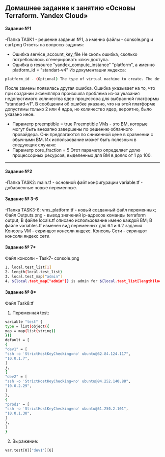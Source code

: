 ## Домашнее задание к занятию «Основы Terraform. Yandex Cloud»

#### Задание №1
-Папка TASK1 - решение задания №1, а именно файлы - console.png и curl.png
Ответы на вопросы задания:
- Ошибка service_account_key_file
Не сколь ошибка, сколько потребовалось сгенерировать ключ доступа.
- Ошибка в resource "yandex_compute_instance" "platform", а именно platform_id = "standart-v4"
Из документации яндекса:
```sh
platform_id - (Optional) The type of virtual machine to create. The default is 'standard-v1'.
```
После замены появилась другая ошибка. Ошибка указывает на то, что при создании экземпляра произошла проблема из-за указания недопустимого количества ядер процессора для выбранной платформы "standard-v1". В сообщении об ошибке указано, что на этой платформе допустимы только 2 или 4 ядра, но количество ядер, вероятно, было указано иное.
- Параметр preemptible = true
Preemptible VMs - это ВМ, которые могут быть внезапно завершены по решению облачного провайдера. Они предлагаются по сниженной цене в сравнении с обычными ВМ. Их использование может быть полезным в следующих случаях:
- Параметр core_fraction = 5
Этот параметр определяет долю процессорных ресурсов, выделенных для ВМ в долях от 1 до 100.
___

#### Задание №2
-Папка TASK2:
main.tf - основной файт конфигурации
variable.tf - добавленные новые переменные.
#### Задание № 3-6
-Папка TASK3-6:
vms_platform.tf - новый созданный файл переменных;
Файл Outputs.png  - вывод значений ip-адресов команды terraform output;
В файле locals.tf  описано использование имено каждой ВМ;
В файле variables.tf изменен вид переменных для 6.1 и 6.2 задания
Консоль VM - скриншот консоли яндекс.
Консоль Сети - скриншот консоли яндекс сети.
#### Задание № 7*
Файл консоли - Task7- console.png
```sh 
1. local.test_list[1]
2. length(local.test_list)
3. local.test_map["admin"]
4. ${local.test_map["admin"]} is admin for ${local.test_list[length(local.test_list) - 1]} server based on OS ${local.servers[local.test_list[length(local.test_list) - 1]].image} with ${local.servers[local.test_list[length(local.test_list) - 1]].cpu} vcpu, ${local.servers[local.test_list[length(local.test_list) - 1]].ram} ram and ${length(local.servers[local.test_list[length(local.test_list) - 1]].disks)} virtual disks
```


#### Задание № 8*
Файл Task8.tf
1. Переменная test:
```sh
variable "test" {
type = list(object({
map = map(list(string))
}))
default = [
{
"dev1" = [
"ssh -o 'StrictHostKeyChecking=no' ubuntu@62.84.124.117",
"10.0.1.7",
]
},
{
"dev2" = [
"ssh -o 'StrictHostKeyChecking=no' ubuntu@84.252.140.88",
"10.0.2.29",
]
},
{
"prod1" = [
"ssh -o 'StrictHostKeyChecking=no' ubuntu@51.250.2.101",
"10.0.1.30",
]
},
]
}
```
2. Выражение:
```sh
var.test[0]["dev1"][0]
```
